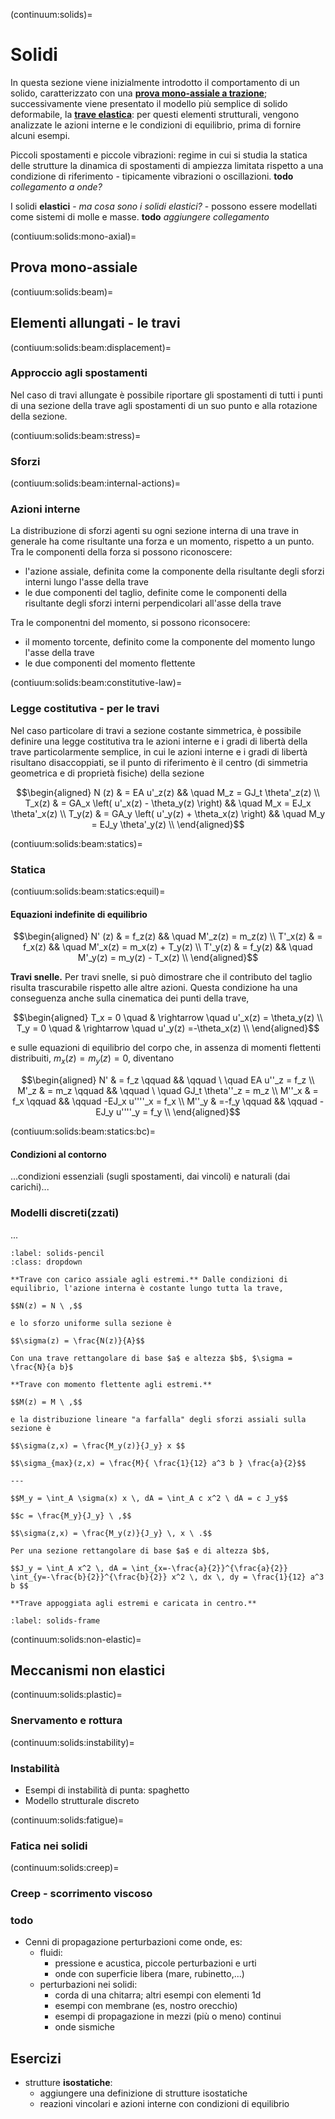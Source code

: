 (continuum:solids)=
# Solidi

In questa sezione viene inizialmente introdotto il comportamento di un solido, caratterizzato con una [**prova mono-assiale a trazione**](contiuum:solids:mono-axial); successivamente viene presentato il modello più semplice di solido deformabile, la [**trave elastica**](continuum:solids:beam): per questi elementi strutturali, vengono analizzate le azioni interne e le condizioni di equilibrio, prima di fornire alcuni esempi.


Piccoli spostamenti e piccole vibrazioni: regime in cui si studia la statica delle strutture la dinamica di spostamenti di ampiezza limitata rispetto a una condizione di riferimento - tipicamente vibrazioni o oscillazioni. **todo** *collegamento a onde?*

I solidi **elastici** - *ma cosa sono i solidi elastici?* - possono essere modellati come sistemi di molle e masse. **todo** *aggiungere collegamento*

(contiuum:solids:mono-axial)=
## Prova mono-assiale

(contiuum:solids:beam)=
## Elementi allungati - le travi

(contiuum:solids:beam:displacement)=
### Approccio agli spostamenti

Nel caso di travi allungate è possibile riportare gli spostamenti di tutti i punti di una sezione della trave agli spostamenti di un suo punto e alla rotazione della sezione.

(contiuum:solids:beam:stress)=
### Sforzi

(contiuum:solids:beam:internal-actions)=
### Azioni interne

La distribuzione di sforzi agenti su ogni sezione interna di una trave in generale ha come risultante una forza e un momento, rispetto a un punto.
Tra le componenti della forza si possono riconoscere:
- l'azione assiale, definita come la componente della risultante degli sforzi interni lungo l'asse della trave
- le due componenti del taglio, definite come le componenti della risultante degli sforzi interni perpendicolari all'asse della trave

Tra le componentni del momento, si possono riconsocere:
- il momento torcente, definito come la componente del momento lungo l'asse della trave
- le due componenti del momento flettente

(contiuum:solids:beam:constitutive-law)=
### Legge costitutiva - per le travi
Nel caso particolare di travi a sezione costante simmetrica, è possibile definire una legge costitutiva tra le azioni interne e i gradi di libertà della trave particolarmente semplice, in cui le azioni interne e i gradi di libertà risultano disaccoppiati, se il punto di riferimento è il centro (di simmetria geometrica e di proprietà fisiche) della sezione

$$\begin{aligned}
  N  (z) & = EA   u'_z(z)                               && \quad M_z = GJ_t \theta'_z(z) \\
  T_x(z) & = GA_x \left( u'_x(z) - \theta_y(z) \right)  && \quad M_x = EJ_x \theta'_x(z) \\
  T_y(z) & = GA_y \left( u'_y(z) + \theta_x(z) \right)  && \quad M_y = EJ_y \theta'_y(z) \\
\end{aligned}$$

(contiuum:solids:beam:statics)=
### Statica

(contiuum:solids:beam:statics:equil)=
#### Equazioni indefinite di equilibrio
$$\begin{aligned}
  N'  (z) & = f_z(z) && \quad M'_z(z) = m_z(z) \\
  T'_x(z) & = f_x(z) && \quad M'_x(z) = m_x(z) + T_y(z) \\
  T'_y(z) & = f_y(z) && \quad M'_y(z) = m_y(z) - T_x(z) \\
\end{aligned}$$

**Travi snelle.** Per travi snelle, si può dimostrare che il contributo del taglio risulta trascurabile rispetto alle altre azioni. Questa condizione ha una conseguenza anche sulla cinematica dei punti della trave,

$$\begin{aligned}
  T_x = 0 \quad & \rightarrow \quad u'_x(z) = \theta_y(z) \\
  T_y = 0 \quad & \rightarrow \quad u'_y(z) =-\theta_x(z) \\
\end{aligned}$$

e sulle equazioni di equilibrio del corpo che, in assenza di momenti flettenti distribuiti, $m_x(z) = m_y(z) = 0$, diventano

$$\begin{aligned}
  N'    & = f_z  \qquad && \qquad \ \quad EA u''_z        = f_z \\
  M'_z  & = m_z  \qquad && \qquad \ \quad GJ_t \theta''_z = m_z \\
  M''_x & = f_x  \qquad && \qquad -EJ_x u''''_x           = f_x \\     
  M''_y & =-f_y  \qquad && \qquad -EJ_y u''''_y           = f_y \\     
\end{aligned}$$

(contiuum:solids:beam:statics:bc)=
#### Condizioni al contorno
...condizioni essenziali (sugli spostamenti, dai vincoli) e naturali (dai carichi)...

### Modelli discreti(zzati)
...

```{prf:example} Distribuzione di sforzi assiali, o come rompere una matita/un righello
:label: solids-pencil
:class: dropdown

**Trave con carico assiale agli estremi.** Dalle condizioni di equilibrio, l'azione interna è costante lungo tutta la trave,

$$N(z) = N \ ,$$

e lo sforzo uniforme sulla sezione è

$$\sigma(z) = \frac{N(z)}{A}$$

Con una trave rettangolare di base $a$ e altezza $b$, $\sigma = \frac{N}{a b}$

**Trave con momento flettente agli estremi.**

$$M(z) = M \ ,$$

e la distribuzione lineare "a farfalla" degli sforzi assiali sulla sezione è

$$\sigma(z,x) = \frac{M_y(z)}{J_y} x $$

$$\sigma_{max}(z,x) = \frac{M}{ \frac{1}{12} a^3 b } \frac{a}{2}$$

---

$$M_y = \int_A \sigma(x) x \, dA = \int_A c x^2 \ dA = c J_y$$

$$c = \frac{M_y}{J_y} \ ,$$

$$\sigma(z,x) = \frac{M_y(z)}{J_y} \, x \ .$$

Per una sezione rettangolare di base $a$ e di altezza $b$,

$$J_y = \int_A x^2 \, dA = \int_{x=-\frac{a}{2}}^{\frac{a}{2}} \int_{y=-\frac{b}{2}}^{\frac{b}{2}} x^2 \, dx \, dy = \frac{1}{12} a^3 b $$

**Trave appoggiata agli estremi e caricata in centro.** 

```
```{prf:example} Strutture reticolari
:label: solids-frame

```

(continuum:solids:non-elastic)=
## Meccanismi non elastici

(continuum:solids:plastic)=
### Snervamento e rottura

(continuum:solids:instability)=
### Instabilità
- Esempi di instabilità di punta: spaghetto
- Modello strutturale discreto

(continuum:solids:fatigue)=
### Fatica nei solidi

(continuum:solids:creep)=
### Creep - scorrimento viscoso

### todo
- Cenni di propagazione perturbazioni come onde, es:
  - fluidi:
    - pressione e acustica, piccole perturbazioni e urti
    - onde con superficie libera (mare, rubinetto,...)
  - perturbazioni nei solidi:
    - corda di una chitarra; altri esempi con elementi 1d
    - esempi con membrane (es, nostro orecchio)
    - esempi di propagazione in mezzi (più o meno) continui
    - onde sismiche


## Esercizi
- strutture **isostatiche**:
  - aggiungere una definizione di strutture isostatiche
  - reazioni vincolari e azioni interne con condizioni di equilibrio





